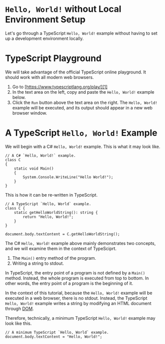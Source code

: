 ﻿# `Hello, World!` without Local Environment Setup

Let's go through a TypeScript `Hello, World!` example without having to
set up a development environment locally.



# TypeScript Playground

We will take advantage of the official TypeScript online playground.  It
should work with all modern web browsers.

1. Go to [https://www.typescriptlang.org/play/][1]
2. In the text area on the left, copy and paste the `Hello, World!`
   example below.
3. Click the `Run` button above the text area on the right.  The
   `Hello, World!` example will be executed, and its output should
   appear in a new web browser window.

[1]: https://www.typescriptlang.org/play/



# A TypeScript `Hello, World!` Example

We will begin with a C# `Hello, World!` example.  This is what it may
look like.

```
// A C# `Hello, World!` example.
class C
{
    static void Main()
    {
        System.Console.WriteLine("Hello World!");
    }
}
```

This is how it can be re-written in TypeScript.

```
// A TypeScript `Hello, World` example.
class C {
    static getHelloWorldString(): string {
        return "Hello, World!";
    }
}

document.body.textContent = C.getHelloWorldString();
```

The C# `Hello, World!` example above mainly demonstrates two concepts,
and we will examine them in the context of TypeSciprt.

1. The `Main()` entry method of the program.
2. Writing a string to stdout.

In TypeScript, the entry point of a program is not defined by a `Main()`
method.  Instead, the whole program is executed from top to bottom.  In
other words, the entry point of a program is the beginning of it.

In the context of this tutorial, because the `Hello, World!` example
will be executed in a web browser, there is no stdout.  Instead, the
TypeScript `Hello, World!` example writes a string by modifying an HTML
document through [DOM][2].

[2]: https://en.wikipedia.org/wiki/Document_Object_Model

Therefore, technically, a minimum TypeScript `Hello, World!` example
may look like this.

```
// A minimum TypeScript `Hello, World` example.
document.body.textContent = "Hello, World!";
```
